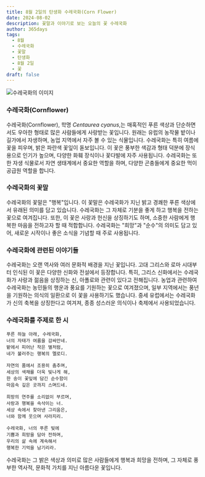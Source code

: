 ```yaml
---
title: 8월 2일의 탄생화 수레국화(Corn Flower)
date: 2024-08-02
description: 꽃말과 이야기로 보는 오늘의 꽃 수레국화
author: 365days
tags:
  - 8월
  - 수레국화
  - 꽃말
  - 탄생화
  - 8월 2일
  - 꽃
draft: false
---
```


![수레국화의 이미지](https://cdn.pixabay.com/photo/2018/05/17/17/25/cornflowers-3409140_640.jpg#center)


### 수레국화(Cornflower)

수레국화(Cornflower), 학명 *Centaurea cyanus*,는 매혹적인 푸른 색상과 단순하면서도 우아한 형태로 많은 사람들에게 사랑받는 꽃입니다. 원래는 유럽의 농작물 밭이나 길가에서 자생하며, 농업 지역에서 자주 볼 수 있는 식물입니다. 수레국화는 특히 여름에 꽃을 피우며, 밝은 파란색 꽃잎이 돋보입니다. 이 꽃은 풍부한 색감과 형태 덕분에 장식용으로 인기가 높으며, 다양한 화훼 장식이나 꽃다발에 자주 사용됩니다. 수레국화는 또한 자생 식물로서 자연 생태계에서 중요한 역할을 하며, 다양한 곤충들에게 중요한 먹이 공급원 역할을 합니다.

### 수레국화의 꽃말

수레국화의 꽃말은 "행복"입니다. 이 꽃말은 수레국화가 지닌 밝고 경쾌한 푸른 색상에서 유래된 의미를 담고 있습니다. 수레국화는 그 자체로 기분을 좋게 하고 행복을 전하는 꽃으로 여겨집니다. 또한, 이 꽃은 사랑과 헌신을 상징하기도 하며, 소중한 사람에게 행복한 마음을 전하고자 할 때 적합합니다. 수레국화는 "희망"과 "순수"의 의미도 담고 있어, 새로운 시작이나 좋은 소식을 기념할 때 주로 사용됩니다.

### 수레국화에 관련된 이야기들

수레국화는 오랜 역사와 여러 문화적 배경을 지닌 꽃입니다. 고대 그리스와 로마 시대부터 인식된 이 꽃은 다양한 신화와 전설에서 등장합니다. 특히, 그리스 신화에서는 수레국화가 사랑과 젊음을 상징하는 신, 아폴로와 관련이 있다고 전해집니다. 농업과 관련하여 수레국화는 농민들의 행운과 풍요를 기원하는 꽃으로 여겨졌으며, 일부 지역에서는 풍년을 기원하는 의식의 일환으로 이 꽃을 사용하기도 했습니다. 중세 유럽에서는 수레국화가 신의 축복을 상징한다고 여겨져, 종종 성스러운 의식이나 축제에서 사용되었습니다.

### 수레국화를 주제로 한 시

	푸른 하늘 아래, 수레국화,
	너의 자태가 여름을 감싸안네.
	밭에서 피어난 작은 별처럼,
	네가 불러주는 행복의 멜로디.
	
	자연의 품에서 조용히 춤추며,
	세상의 색채를 더욱 빛나게 해,
	한 송이 꽃잎에 담긴 순수함이
	마음속 깊은 곳까지 스며드네.
	
	희망의 연주를 소리없이 부르며,
	사랑과 행복을 속삭이는 너.
	세상 속에서 찾아낸 그리움은,
	너와 함께 웃으며 사라지리.
	
	수레국화, 너의 푸른 빛에
	기쁨과 희망을 담아 전하며,
	우리의 삶 속에 계속해서
	행복한 기억을 남기리라.

수레국화는 그 밝은 색상과 의미로 많은 사람들에게 행복과 희망을 전하며, 그 자체로 풍부한 역사적, 문화적 가치를 지닌 아름다운 꽃입니다.

